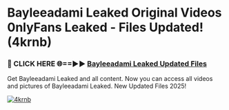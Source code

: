 # Bayleeadami Leaked Original Videos 0nlyFans Leaked - Files Updated! (4krnb)

<h3>🔴 CLICK HERE 🌐==►► <a href="https://tinyurl.com/ms9xzufz" rel="nofollow">Bayleeadami Leaked Updated Files</a></h3>

Get Bayleeadami Leaked and all content. Now you can access all videos and pictures of Bayleeadami Leaked. New Updated Files 2025!

[![4krnb](https://i.imgur.com/ppqm5kG.gif)](https://tinyurl.com/ms9xzufz)
